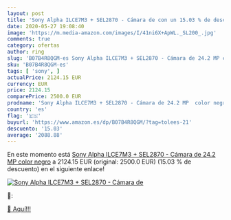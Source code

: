 ```yaml
---
layout: post
title: 'Sony Alpha ILCE7M3 + SEL2870 - Cámara de con un 15.03 % de descuento'
date: 2020-05-27 19:08:40
image: 'https://m.media-amazon.com/images/I/41ni6X+ApWL._SL200_.jpg'
comments: true
category: ofertas
author: ring
slug: 'B07B4R8QGM-es Sony Alpha ILCE7M3 + SEL2870 - Cámara de 24.2 MP color negro'
sku: 'B07B4R8QGM-es'
tags: [ 'sony', ]
actualPrice: 2124.15 EUR
currency: EUR
price: 2124.15
comparePrice: 2500.0 EUR
prodname: 'Sony Alpha ILCE7M3 + SEL2870 - Cámara de 24.2 MP  color negro'
country: 'es'
flag: '🇪🇸'
buyurl: 'https://www.amazon.es/dp/B07B4R8QGM/?tag=tolees-21'
descuento: '15.03'
average: '2088.88'
---
```


En este momento está [Sony Alpha ILCE7M3 + SEL2870 - Cámara de 24.2 MP  color negro](https://www.amazon.es/dp/B07B4R8QGM/?tag=tolees-21) a 2124.15 EUR (original: 2500.0 EUR) (15.03 %  de descuento) en el siguiente enlace!

[![Sony Alpha ILCE7M3 + SEL2870 - Cámara de](https://m.media-amazon.com/images/I/41ni6X+ApWL._SL200_.jpg)](https://www.amazon.es/dp/B07B4R8QGM/?tag=tolees-21)

🔎:


[🛒 Aquí!!!](https://www.amazon.es/dp/B07B4R8QGM/?tag=tolees-21)

